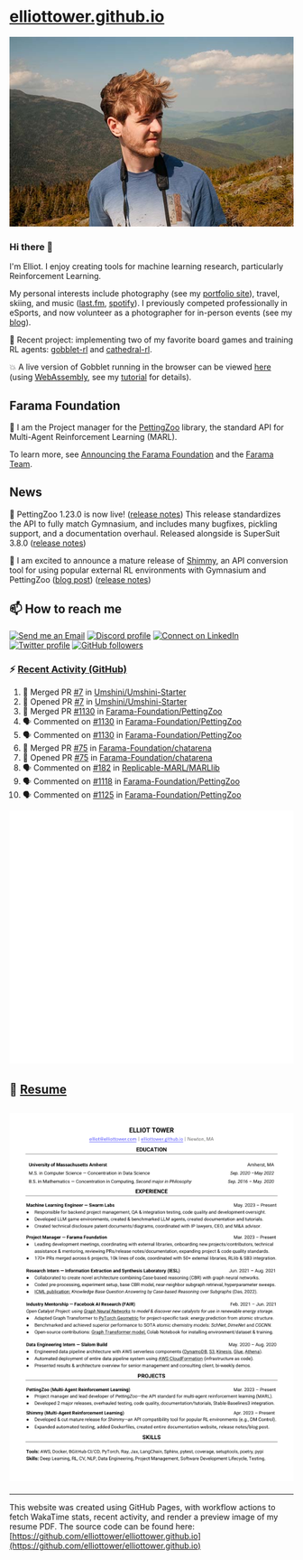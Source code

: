# [elliottower.github.io](https://github.com/elliottower/elliottower.github.io)

[![A wild Elliot on Mt Washington](https://raw.githubusercontent.com/elliottower/elliottower.github.io/main/src/jpg/DSCF7539-600px.jpg?raw=true)](https://raw.githubusercontent.com/elliottower/elliottower.github.io/main/src/jpg/DSCF7539.jpg?raw=true)

### Hi there 👋

I'm Elliot. I enjoy creating tools for machine learning research, particularly Reinforcement Learning.

My personal interests include photography (see my [portfolio site](https://www.elliottower.com/)), travel, skiing, and music ([last.fm](https://www.last.fm/user/ajsdlfkwer), [spotify](https://open.spotify.com/user/12132818380)). I previously competed professionally in eSports, and now volunteer as a photographer for in-person events (see my [blog](https://www.elliottower.com/stories/?category=events)).

🤖 Recent project: implementing two of my favorite board games and training RL agents: [gobblet-rl](https://github.com/elliottower/gobblet-rl) and [cathedral-rl](https://github.com/elliottower/cathedral-rl). 

💥 A live version of Gobblet running in the browser can be viewed [here](https://elliottower.github.io/gobblet-rl/) (using [WebAssembly](https://webassembly.org/), see my [tutorial](https://github.com/elliottower/gobblet-rl/blob/main/tutorials/WebAssembly/web_assembly.md) for details).

## Farama Foundation

🚀 I am the Project manager for the [PettingZoo](https://github.com/Farama-Foundation/PettingZoo) library, the standard API for Multi-Agent Reinforcement Learning (MARL). 

To learn more, see [Announcing the Farama Foundation](https://farama.org/Announcing-The-Farama-Foundation) and the [Farama Team](https://farama.org/team).

## News

🎉 PettingZoo 1.23.0 is now live! ([release notes](https://github.com/Farama-Foundation/PettingZoo/releases/tag/1.23.0)) This release standardizes the API to fully match Gymnasium, and includes many bugfixes, pickling support, and a documentation overhaul. Released alongside is SuperSuit 3.8.0 ([release notes](https://github.com/Farama-Foundation/SuperSuit/releases/tag/3.8.0)) 

<!-- ![GitHub Release Date](https://img.shields.io/github/release-date/Farama-Foundation/PettingZoo) -->

🎉 I am excited to announce a mature release of [Shimmy](https://github.com/Farama-Foundation/Shimmy), an API conversion tool for using popular external RL environments with Gymnasium and PettingZoo ([blog post](https://farama.org/Announcing-Shimmy)) ([release notes](https://github.com/Farama-Foundation/Shimmy/releases/tag/v1.0.0)) 

## 📫 How to reach me

 [![Send me an Email](https://img.shields.io/badge/email-elliot%40elliottower.com-blue)](mailto:elliot@elliottower.com)
 [![Discord profile](https://img.shields.io/badge/Discord-7289DA?style=flat&logo=discord&logoColor=white)](https://discord.com/users/83091537923145728)
 [![Connect on LinkedIn](https://img.shields.io/badge/--linkedin?label=LinkedIn&logo=LinkedIn&style=social)](https://www.linkedin.com/in/elliot-tower)
 [![Twitter profile](https://img.shields.io/twitter/follow/elliottower?style=social)](https://twitter.com/ElliotTower/)
 [![GitHub followers](https://img.shields.io/github/followers/elliottower?style=social)](https://github.com/elliottower/)

### ⚡ [Recent Activity (GitHub)](https://github.com/elliottower)

<!--START_SECTION:activity-->
1. 🎉 Merged PR [#7](https://github.com/Umshini/Umshini-Starter/pull/7) in [Umshini/Umshini-Starter](https://github.com/Umshini/Umshini-Starter)
2. 💪 Opened PR [#7](https://github.com/Umshini/Umshini-Starter/pull/7) in [Umshini/Umshini-Starter](https://github.com/Umshini/Umshini-Starter)
3. 🎉 Merged PR [#1130](https://github.com/Farama-Foundation/PettingZoo/pull/1130) in [Farama-Foundation/PettingZoo](https://github.com/Farama-Foundation/PettingZoo)
4. 🗣 Commented on [#1130](https://github.com/Farama-Foundation/PettingZoo/pull/1130#issuecomment-1804039375) in [Farama-Foundation/PettingZoo](https://github.com/Farama-Foundation/PettingZoo)
5. 🗣 Commented on [#1130](https://github.com/Farama-Foundation/PettingZoo/pull/1130#issuecomment-1804036144) in [Farama-Foundation/PettingZoo](https://github.com/Farama-Foundation/PettingZoo)
6. 🎉 Merged PR [#75](https://github.com/Farama-Foundation/chatarena/pull/75) in [Farama-Foundation/chatarena](https://github.com/Farama-Foundation/chatarena)
7. 💪 Opened PR [#75](https://github.com/Farama-Foundation/chatarena/pull/75) in [Farama-Foundation/chatarena](https://github.com/Farama-Foundation/chatarena)
8. 🗣 Commented on [#182](https://github.com/Replicable-MARL/MARLlib/issues/182#issuecomment-1802429129) in [Replicable-MARL/MARLlib](https://github.com/Replicable-MARL/MARLlib)
9. 🗣 Commented on [#1118](https://github.com/Farama-Foundation/PettingZoo/pull/1118#issuecomment-1800304471) in [Farama-Foundation/PettingZoo](https://github.com/Farama-Foundation/PettingZoo)
10. 🗣 Commented on [#1125](https://github.com/Farama-Foundation/PettingZoo/issues/1125#issuecomment-1800297072) in [Farama-Foundation/PettingZoo](https://github.com/Farama-Foundation/PettingZoo)
<!--END_SECTION:activity-->


<picture>
  <a href="https://metrics.lecoq.io/insights?user=elliottower">
   <img src="/github-metrics.svg" alt="Metrics">
  </a>
</picture>

## 📄 [Resume](https://elliottower.github.io/src/pdf/resume.pdf)

<!-- PDF-TO-MARKDOWN:START -->
![Page 1](src/png/page1.png "Page 1")
---
<!-- PDF-TO-MARKDOWN:END -->

----

This website was created using GitHub Pages, with workflow actions to fetch WakaTime stats, recent activity, and render a preview image of my resume PDF. The source code can be found here: [https://github.com/elliottower/elliottower.github.io](https://github.com/elliottower/elliottower.github.io)
